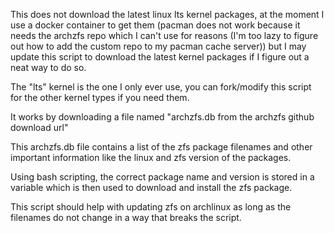 This does not download the latest linux lts kernel packages, at the moment I use a docker container to get them (pacman does not work because it needs the archzfs repo which I can't use for reasons (I'm too lazy to figure out how to add the custom repo to my pacman cache server)) but I may update this script to download the latest kernel packages if I figure out a neat way to do so.

The "lts" kernel is the one I only ever use, you can fork/modify this script for the other kernel types if you need them.

It works by downloading a file named "archzfs.db from the archzfs github download url"

This archzfs.db file contains a list of the zfs package filenames and other important information like the linux and zfs version of the packages.

Using bash scripting, the correct package name and version is stored in a variable which is then used to download and install the zfs package.

This script should help with updating zfs on archlinux as long as the filenames do not change in a way that breaks the script.
